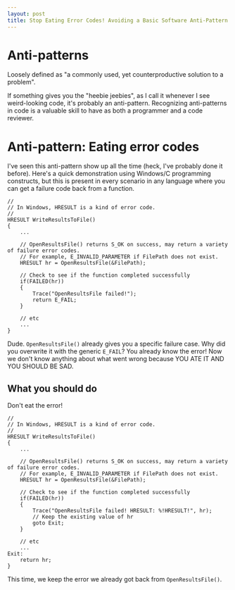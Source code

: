 ```yaml
---
layout: post
title: Stop Eating Error Codes! Avoiding a Basic Software Anti-Pattern
---
```


# Anti-patterns
Loosely defined as "a commonly used, yet counterproductive solution to a problem".

If something gives you the "heebie jeebies", as I call it whenever I see weird-looking code, it's probably an anti-pattern. Recognizing anti-patterns in code is a valuable skill to have as both a programmer and a code reviewer.

# Anti-pattern: Eating error codes
I've seen this anti-pattern show up all the time (heck, I've probably done it before). Here's a quick demonstration using Windows/C programming constructs, but this is present in every scenario in any language where you can get a failure code back from a function.

```
//
// In Windows, HRESULT is a kind of error code.
// 
HRESULT WriteResultsToFile()
{
	...

	// OpenResultsFile() returns S_OK on success, may return a variety of failure error codes.
	// For example, E_INVALID_PARAMETER if FilePath does not exist.
	HRESULT hr = OpenResultsFile(&FilePath);
	
	// Check to see if the function completed successfully
    if(FAILED(hr))
    {
    	Trace("OpenResultsFile failed!");
    	return E_FAIL;
    }

    // etc
    ...
}
```

Dude. `OpenResultsFile()` already gives you a specific failure case. Why did you overwrite it with the generic `E_FAIL`? You already know the error! Now we don't know anything about what went wrong because YOU ATE IT AND YOU SHOULD BE SAD.

## What you should do
Don't eat the error!

```
//
// In Windows, HRESULT is a kind of error code.
// 
HRESULT WriteResultsToFile()
{
	...

	// OpenResultsFile() returns S_OK on success, may return a variety of failure error codes.
	// For example, E_INVALID_PARAMETER if FilePath does not exist.
	HRESULT hr = OpenResultsFile(&FilePath);

    // Check to see if the function completed successfully
    if(FAILED(hr))
    {
    	Trace("OpenResultsFile failed! HRESULT: %!HRESULT!", hr);
    	// Keep the existing value of hr
    	goto Exit;
    }

    // etc
    ...
Exit:
	return hr;
}
```

This time, we keep the error we already got back from `OpenResultsFile()`.